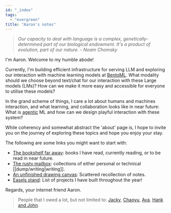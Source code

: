 ```yaml
---
id: "_index"
tags:
  - "evergreen"
title: "Aaron's notes"
---
```


> _Our capacity to deal with language is a complex, genetically-determined part of our biological endowment. It's a product of evolution, part of our nature. - Noam Chomsky_

I'm Aaron. Welcome to my humble abode!

Currently, I'm building efficient infrastructure for serving LLM and exploring
our interaction with machine learning models at [BentoML](https://www.bentoml.com/).
What modality should we choose beyond text/chat for our interaction with these Large models (LMs)?
How can we make it more easy and accessible for everyone to utilise these models?

In the grand scheme of things, I care a lot about humans and machines interaction, and what learning, and collaboration looks like in near future:
What is [agentic](https://jzhao.xyz/posts/agentic-computing) ML and how can we design playful interaction with these system?

While coherency and somewhat abstract the 'about' page is, I hope to invite you on the journey of exploring these topics and hope you enjoy your stay.

The following are some links you might want to start with:
- [The bookshelf far away](/books): books I have read, currently reading, or to be read in near future.
- [The rusty mailbox](/posts/): collections of either personal or technical [[dump/writing|writing]].
- [An unfinished drawing canvas](/dump): Scattered recollection of notes.
- [Easels stand](/dump/projects): List of projects I have built throughout the year!

Regards, your internet friend Aaron.


> People that I owed a lot, but not limited to: [Jacky](https://jzhao.xyz/), [Chaoyu](https://twitter.com/chaoyu_), [Ava](https://www.avabear.xyz/), [Hank and John](https://www.youtube.com/@vlogbrothers).
